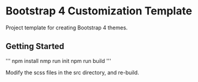 # Bootstrap 4 Customization Template

Project template for creating Bootstrap 4 themes.


## Getting Started
'''
npm install
nmp run init
npm run build
'''

Modify the scss files in the src directory, and re-build.

